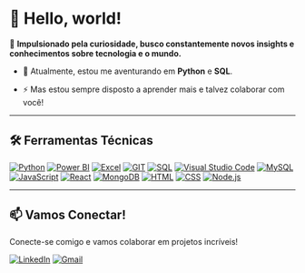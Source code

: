 # **👋 Hello, world!**

🚀 **Impulsionado pela curiosidade, busco constantemente novos insights e conhecimentos sobre tecnologia e o mundo.**

- 🔭 Atualmente, estou me aventurando em **Python** e **SQL**.

- ⚡ Mas estou sempre disposto a aprender mais e talvez colaborar com você!
---
## **🛠️ Ferramentas Técnicas**

[![Python](https://img.shields.io/badge/Python-000000?style=for-the-badge&logo=python&logoColor=white)]()
[![Power BI](https://img.shields.io/badge/Power_BI-000000?style=for-the-badge&logo=powerbi&logoColor=white)]()
[![Excel](https://img.shields.io/badge/Excel-000000?style=for-the-badge&logo=microsoft-excel&logoColor=white)]()
[![GIT](https://img.shields.io/badge/Git-000000?style=for-the-badge&logo=git&logoColor=white)]()
[![SQL](https://img.shields.io/badge/SQL-000000?style=for-the-badge&logo=sql&logoColor=white)]()
[![Visual Studio Code](https://img.shields.io/badge/Visual_Studio_Code-000000?style=for-the-badge&logo=visualstudiocode&logoColor=white)]()
[![MySQL](https://img.shields.io/badge/MySQL-000000?style=for-the-badge&logo=mysql&logoColor=white)]()
[![JavaScript](https://img.shields.io/badge/JavaScript-000000?style=for-the-badge&logo=javascript&logoColor=white)]()
[![React](https://img.shields.io/badge/React-000000?style=for-the-badge&logo=react&logoColor=white)]()
[![MongoDB](https://img.shields.io/badge/MongoDB-000000?style=for-the-badge&logo=mongodb&logoColor=white)]()
[![HTML](https://img.shields.io/badge/HTML5-000000?style=for-the-badge&logo=html5&logoColor=white)]()
[![CSS](https://img.shields.io/badge/CSS-000000?style=for-the-badge&logo=css3&logoColor=white)]()
[![Node.js](https://img.shields.io/badge/Node.js-000000?style=for-the-badge&logo=node.js&logoColor=white)]()

---
## 📫 Vamos Conectar!
Conecte-se comigo e vamos colaborar em projetos incríveis!

[![LinkedIn](https://img.shields.io/badge/LinkedIn-171e75?style=for-the-badge&logo=linkedin&logoColor=white)](https://www.linkedin.com/in/gabrielxvnx)
[![Gmail](https://img.shields.io/badge/Gmail-D14836?style=for-the-badge&logo=gmail&logoColor=white)](https://mail.google.com/)
